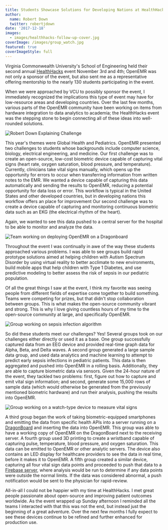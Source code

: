```yaml
---
title: Students Showcase Solutions for Developing Nations at HealthHacks 2017
author:
  name: Robert Down
  twitter: robertjdown
date: '2017-12-18'
images:
  - images/healthhacks-follow-up-cover.jpg
coverImage: /images/group_watch.jpg
featured: true
coverImageStyle: full
---
```


Virginia Commonwealth University's School of Engineering held their second
annual [HealthHacks](https://healthhacks.vcu.edu/) event November 3rd and 4th;
OpenEMR was not only a sponsor of the event, but also sent me as a representative
offering mentorship to the nearly 130 students participating in the event.

When we were approached by VCU to possibly sponsor the event, I immediately
recognized the implications this type of event may have for low-resource areas
and developing countries. Over the last few months, various parts of the OpenEMR
community have been working on items from hardware integration to data analytics
to academia; the HealthHacks event was the stepping stone to begin connecting
all of these ideas into well-rounded solutions.

![Robert Down Explaining Challenge](/blog/images/robert-down-presenting-challenge.jpg)

This year's themes were Global Health and Pediatrics. OpenEMR presented two
challenges to students whose backgrounds include computer science, biology,
electrical engineering, and medicine. Our first challenge was to create an
open-source, low-cost biometric device capable of capturing vital signs (heart
rate, oxygen saturation, blood pressure, and temperature). Currently, clinicians
take vital signs manually, which opens up the opportunity for errors to occur
when transferring information from written notes to the EMR. We wanted a device
capable of capturing this data automatically and sending the results to OpenEMR,
reducing a potential opportunity for data loss or error. This workflow is typical
in the United States and other developed countries, but in developing nations this
workflow offers an place for improvement Our second challenge was to create a
device capable of capturing and monitoring continuous biometric data such as an
EKG (the electrical rhythm of the heart).

Again, we wanted to see this data pushed to a central server for the hospital to
be able to monitor and analyze the data.

![Team working on deploying OpenEMR on a Dragonboard](/blog/images/group_dragon.jpg)

Throughout the event I was continually in awe of the way these students
approached various problems. I was able to see groups build rapid prototype
solutions aimed at helping children with Autism Spectrum Disorder by using
virtual reality to better acclimate to new environments, build mobile apps that
help children with Type 1 Diabetes, and use predictive modeling to better assess
the risk of sepsis in our pediatric population.

Of all the great things I saw at the event, I think my favorite was seeing people
from different fields of expertise come together to build something. Teams were
competing for prizes, but that didn't stop collaboration between groups. This is
what makes the open-source community vibrant and strong. This is why I love
giving countless hours of my time to the open-source community at large, and
specifically OpenEMR.

![Group working on sepsis infection algorithm](/blog/images/group_sepsis.jpg)

So did these students meet our challenges? Yes! Several groups took on our
challenges either directly or used it as a base. One group successfully captured
data from an EEG device and provided real-time graph data for Alpha, Beta, and
Delta waves. A second group generated a large sample data group, and used data
analytics and machine learning to attempt to predict early sepsis infections in
pediatric patients. This data is then aggregated and pushed into OpenEMR in a
rolling basis. Additionally, they are able to capture biometric data via sensors.
Given the 24-hour nature of the event, they tackled two problems: first, figure
out how to capture and emit vital sign information; and second, generate some
15,000 rows of sample data (which would otherwise be generated from the
previously mentioned biometric hardware) and run their analysis, pushing the
results into OpenEMR.

![Group working on a watch-type device to measure vital signs](/blog/images/group_watch.jpg)

A third group began the work of taking biometric-equipped
smartphones and emitting the data from specific health APIs into a server
running on a [DragonBoard](https://developer.qualcomm.com/hardware/dragonboard-410c)
and inserting the
data into OpenEMR. This group was able to have a working copy of OpenEMR on the
DragonBoard next to the receiving server. A fourth group used 3D printing to
create a wristband capable of capturing pulse, temperature, blood pressure, and
oxygen saturation. This data can be emitted to OpenEMR or other analytic servers.
The device also contains an LED display for healthcare providers to see the data
in real time, before it makes it to OpenEMR. A fifth group created a similar
device, capturing all four vital sign data points and proceeded to push that
data to a [Firebase server](https://firebase.google.com/), where analysis would
be run to determine if any data points were outside the normal limits. If the
data was considered abnormal, a push notification would be sent to the physician
for rapid-review.

All-in-all I could not be happier with my time at HealthHacks. I met great people
passionate about open-source and improving patient outcomes worldwide. As the
event wrapped up Sunday afternoon I reminded all the teams I interacted with that
this was not the end, but instead just the beginning of a great adventure. Over
the next few months I fully expect to see these devices continue to be refined
and further enhanced for production use.
